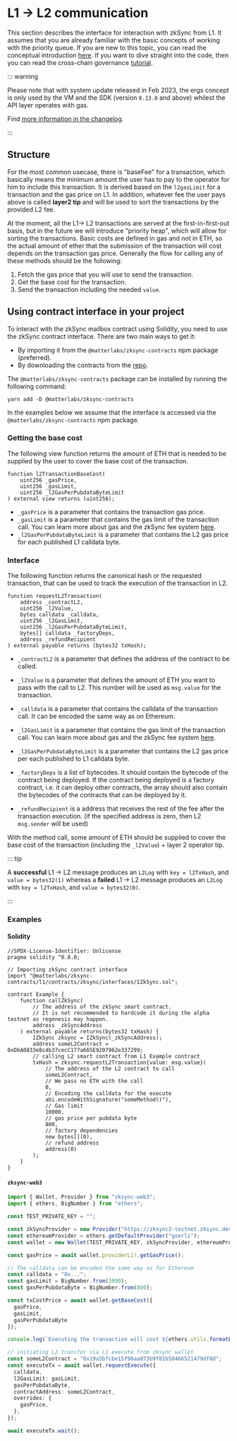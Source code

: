 # L1 -> L2 communication

This section describes the interface for interaction with zkSync from L1. It assumes that you are already familiar with the basic concepts of working with the priority queue. If you are new to this topic, you can read the conceptual introduction [here](./l1-l2-interop.md#priority-queue). If you want to dive straight into the code, then you can read the cross-chain governance [tutorial](../../tutorials/cross-chain-tutorial.md).

::: warning

Please note that with system update released in Feb 2023, the ergs concept is only used by the VM and the SDK (version `0.13.0` and above) whilest the API layer operates with gas. 

Find [more information in the changelog](../troubleshooting/changelog.md).

:::

## Structure

For the most common usecase, there is "baseFee" for a transaction, which basically means the minimum amount the user has to pay to the operator for him to include this transaction. It is derived based on the `l2gasLimit` for a transaction and the gas price on L1.
In addition, whatever fee the user pays above is called **layer2 tip** and will be used to sort the transactions by the provided L2 fee.

At the moment, all the L1-> L2 transactions are served at the first-in-first-out basis, but in the future we will introduce "priority heap", which will allow for sorting the
transactions.
Basic costs are defined in gas and not in ETH, so the actual amount of ether that the submission of the transaction will cost depends on
the transaction gas price. Generally the flow for calling any of these methods should be the following:

1. Fetch the gas price that you will use to send the transaction.
2. Get the base cost for the transaction.
3. Send the transaction including the needed `value`.

## Using contract interface in your project

To interact with the zkSync mailbox contract using Solidity, you need to use the zkSync contract interface. There are two main ways to get it:

- By importing it from the `@matterlabs/zksync-contracts` npm package (preferred).
- By downloading the contracts from the [repo](https://github.com/matter-labs/v2-testnet-contracts).

The `@matterlabs/zksync-contracts` package can be installed by running the following command:

```
yarn add -D @matterlabs/zksync-contracts
```

In the examples below we assume that the interface is accessed via the `@matterlabs/zksync-contracts` npm package.

### Getting the base cost

The following view function returns the amount of ETH that is needed to be supplied by the user to cover the base cost of the transaction.

```solidity
function l2TransactionBaseCost(
    uint256 _gasPrice,
    uint256 _gasLimit,
    uint256 _l2GasPerPubdataByteLimit
) external view returns (uint256);
```

- `_gasPrice` is a parameter that contains the transaction gas price.
- `_gasLimit` is a parameter that contains the gas limit of the transaction call. You can learn more about gas and the zkSync fee system [here](../transactions/fee-model.md).
- `_l2GasPerPubdataByteLimit` is a parameter that contains the L2 gas price for each published L1 calldata byte. 

### Interface

The following function returns the canonical hash or the requested transaction, that can be used to track the execution of the transaction in L2.

```solidity
function requestL2Transaction(
    address _contractL2,
    uint256 _l2Value,
    bytes calldata _calldata,
    uint256 _l2GasLimit,
    uint256 _l2GasPerPubdataByteLimit,
    bytes[] calldata _factoryDeps,
    address _refundRecipient
) external payable returns (bytes32 txHash);
```

- `_contractL2` is a parameter that defines the address of the contract to be called.
- `_l2Value` is a parameter that defines the amount of ETH you want to pass with the call to L2. This number will be used as `msg.value` for the transaction.
- `_calldata` is a parameter that contains the calldata of the transaction call. It can be encoded the same way as on Ethereum.
- `_l2GasLimit` is a parameter that contains the gas limit of the transaction call. You can learn more about gas and the zkSync fee system [here](../transactions/fee-model.md).
- `_l2GasPerPubdataByteLimit` is a parameter that contains the L2 gas price per each published to L1 calldata byte.

- `_factoryDeps` is a list of bytecodes. It should contain the bytecode of the contract being deployed. If the contract being deployed is a factory contract, i.e. it can deploy other contracts, the array should also contain the bytecodes of the contracts that can be deployed by it.
- `_refundRecipient` is a address that receives the rest of the fee after the transaction execution. (if the specified address is zero, then L2 `msg.sender` will be used) 

With the method call, some amount of ETH should be supplied to cover the base cost of the transaction (including the `_l2Value`) + layer 2 operator tip.

::: tip

A **successful** L1 -> L2 message produces an `L2Log` with `key = l2TxHash`, and `value = bytes32(1)` whereas a **failed** L1 -> L2 message produces an `L2Log` with `key = l2TxHash`, and `value = bytes32(0)`.

:::

### Examples

#### Solidity

```solidity
//SPDX-License-Identifier: Unlicense
pragma solidity ^0.8.0;

// Importing zkSync contract interface
import "@matterlabs/zksync-contracts/l1/contracts/zksync/interfaces/IZkSync.sol";

contract Example {
    function callZkSync(
        // The address of the zkSync smart contract.
        // It is not recommended to hardcode it during the alpha testnet as regenesis may happen.
        address _zkSyncAddress
    ) external payable returns(bytes32 txHash) {
        IZkSync zksync = IZkSync(_zkSyncAddress);
        address someL2Contract = 0xDbA0833e8c4b37cecC177a665E9207962e337299;
        // calling L2 smart contract from L1 Example contract
        txHash = zksync.requestL2Transaction{value: msg.value}(
            // The address of the L2 contract to call
            someL2Contract,
            // We pass no ETH with the call
            0,
            // Encoding the calldata for the execute
            abi.encodeWithSignature("someMethod()"),
            // Gas limit
            10000,
            // gas price per pubdata byte
            800,
            // factory dependencies
            new bytes[](0),
            // refund address
            address(0)
        );
    }
}
```

#### `zksync-web3`

```ts
import { Wallet, Provider } from "zksync-web3";
import { ethers, BigNumber } from "ethers";

const TEST_PRIVATE_KEY = "";

const zkSyncProvider = new Provider("https://zksync2-testnet.zksync.dev");
const ethereumProvider = ethers.getDefaultProvider("goerli");
const wallet = new Wallet(TEST_PRIVATE_KEY, zkSyncProvider, ethereumProvider);

const gasPrice = await wallet.providerL1!.getGasPrice();

// The calldata can be encoded the same way as for Ethereum
const calldata = "0x...";
const gasLimit = BigNumber.from(1000);
const gasPerPubdataByte = BigNumber.from(800);

const txCostPrice = await wallet.getBaseCost({
  gasPrice,
  gasLimit,
  gasPerPubdataByte
});

console.log(`Executing the transaction will cost ${ethers.utils.formatEther(txCostPrice)} ETH`);

// initiating L2 transfer via L1 execute from zksync wallet
const someL2Contract = "0x19a5bfcbe15f98aa073b9f81b58466521479df8d";
const executeTx = await wallet.requestExecute({
  calldata,
  l2GasLimit: gasLimit,
  gasPerPubdataByte,
  contractAddress: someL2Contract,
  overrides: {
    gasPrice,
  },
});

await executeTx.wait();
```
